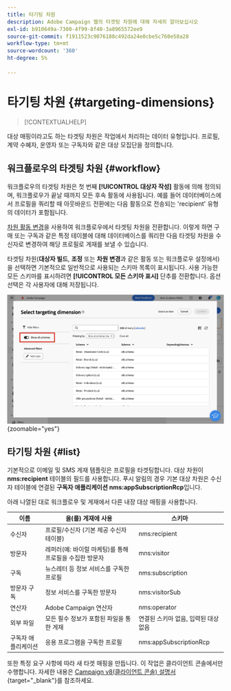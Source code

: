 ```yaml
---
title: 타기팅 차원
description: Adobe Campaign 웹의 타겟팅 차원에 대해 자세히 알아보십시오
exl-id: b910649a-7300-4f99-8f40-3a8965572ee9
source-git-commit: f1911523c9076188c492da24e0cbe5c760e58a28
workflow-type: tm+mt
source-wordcount: '360'
ht-degree: 5%

---
```


# 타기팅 차원 {#targeting-dimensions}

>[!CONTEXTUALHELP]
>
대상 매핑이라고도 하는 타겟팅 차원은 작업에서 처리하는 데이터 유형입니다. 프로필, 계약 수혜자, 운영자 또는 구독자와 같은 대상 모집단을 정의합니다.

## 워크플로우의 타겟팅 차원 {#workflow}

워크플로우의 타겟팅 차원은 첫 번째 **[!UICONTROL 대상자 작성]** 활동에 의해 정의되며, 워크플로우가 끝날 때까지 모든 후속 활동에 사용됩니다. 예를 들어 데이터베이스에서 프로필을 쿼리할 때 아웃바운드 전환에는 다음 활동으로 전송되는 &#39;recipient&#39; 유형의 데이터가 포함됩니다.

[차원 활동 변경](../workflows/activities/change-dimension.md)을 사용하여 워크플로우에서 타겟팅 차원을 전환합니다. 이렇게 하면 구매 또는 구독과 같은 특정 테이블에 대해 데이터베이스를 쿼리한 다음 타겟팅 차원을 수신자로 변경하여 해당 프로필로 게재를 보낼 수 있습니다.

타겟팅 차원(**대상자 빌드**, **조정** 또는 **차원 변경**&#x200B;과 같은 활동 또는 워크플로우 설정에서)을 선택하면 기본적으로 일반적으로 사용되는 스키마 목록이 표시됩니다. 사용 가능한 모든 스키마를 표시하려면 **[!UICONTROL 모든 스키마 표시]** 단추를 전환합니다. 옵션 선택은 각 사용자에 대해 저장됩니다.

![모든 스키마 표시 단추가 활성화된 타겟팅 차원 인터페이스를 표시하는 스크린샷입니다.](assets/targeting-dimension-show-all.png){zoomable="yes"}

## 타기팅 차원 {#list}

기본적으로 이메일 및 SMS 게재 템플릿은 프로필을 타겟팅합니다. 대상 차원이 **nms:recipient** 테이블의 필드를 사용합니다. 푸시 알림의 경우 기본 대상 차원은 수신자 테이블에 연결된 **구독자 애플리케이션 nms:appSubscriptionRcp**&#x200B;입니다.

아래 나열된 대로 워크플로우 및 게재에서 다른 내장 대상 매핑을 사용합니다.

| 이름 | 을(를) 게재에 사용 | 스키마 |
|-----------------------|-------------------------------------------------------|-------------------------|
| 수신자 | 프로필/수신자 (기본 제공 수신자 테이블) | nms:recipient |
| 방문자 | 레퍼러(예: 바이럴 마케팅)를 통해 프로필을 수집한 방문자 | mns:visitor |
| 구독 | 뉴스레터 등 정보 서비스를 구독한 프로필 | nms:subscription |
| 방문자 구독 | 정보 서비스를 구독한 방문자 | nms:visitorSub |
| 연산자 | Adobe Campaign 연산자 | nms:operator |
| 외부 파일 | 모든 필수 정보가 포함된 파일을 통한 게재 | 연결된 스키마 없음, 입력된 대상 없음 |
| 구독자 애플리케이션 | 응용 프로그램을 구독한 프로필 | nms:appSubscriptionRcp |

또한 특정 요구 사항에 따라 새 타겟 매핑을 만듭니다. 이 작업은 클라이언트 콘솔에서만 수행합니다. 자세한 내용은 [Campaign v8(클라이언트 콘솔) 설명서](https://experienceleague.adobe.com/docs/campaign/campaign-v8/audience/add-profiles/target-mappings.html#new-mapping){target="_blank"}를 참조하세요.